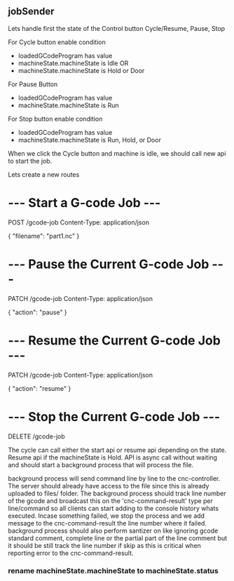 ## jobSender

Lets handle first the state of the Control button Cycle/Resume, Pause, Stop

For Cycle button enable condition
- loadedGCodeProgram has value
- machineState.machineState  is Idle
OR
- machineState.machineState is Hold or Door

For Pause Button
- loadedGCodeProgram has value
- machineState.machineState  is Run

For Stop button enable condition

- loadedGCodeProgram has value
- machineState.machineState  is Run, Hold, or Door

When we click the Cycle button and machine is idle, we should call new api to start the job.


Lets create a new routes

# --- Start a G-code Job ---
POST /gcode-job
Content-Type: application/json

{
  "filename": "part1.nc"
}


# --- Pause the Current G-code Job ---
PATCH /gcode-job
Content-Type: application/json

{
  "action": "pause"
}


# --- Resume the Current G-code Job ---
PATCH /gcode-job
Content-Type: application/json

{
  "action": "resume"
}


# --- Stop the Current G-code Job ---
DELETE /gcode-job

The cycle can call either the start api or resume api depending on the state. Resume api if the machineState is Hold. API is async call without waiting and should start a background process that will process the file.

background process will send command line by line to the cnc-controller. The server should already have access to the file since this is already uploaded to files/ folder. The background process should track line number of the gcode and broadcast this on the 'cnc-command-result' type per line/command so all clients can start adding to the console history whats executed. Incase something failed, we stop the process and we add message to the cnc-command-result the line number where it failed. background process should also perform santizer on like ignoring gcode standard comment, complete line or the partial part of the line comment but it should be still track the line number if skip as this is critical when reporting error to the cnc-command-result.


### rename machineState.machineState to machineState.status